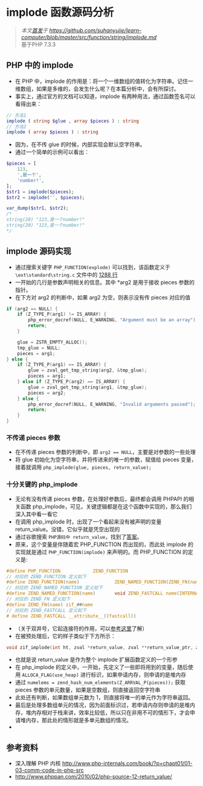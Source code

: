 # implode 函数源码分析
>*本文[首发](https://github.com/suhanyujie/learn-computer/blob/master/src/function/string/implode.md)于 https://github.com/suhanyujie/learn-computer/blob/master/src/function/string/implode.md* <br>
基于PHP 7.3.3

## PHP 中的 implode
* 在 PHP 中，implode 的作用是：将一个一维数组的值转化为字符串。记住一维数组，如果是多维的，会发生什么呢？在本篇分析中，会有所探讨。
* 事实上，通过官方的文档可以知道，implode 有两种用法，通过函数签名可以看得出来：

```php
// 方法1
implode ( string $glue , array $pieces ) : string
// 方法2
implode ( array $pieces ) : string
```

* 因为，在不传 glue 的时候，内部实现会默认空字符串。
* 通过一个简单的示例可以看出：

```php
$pieces = [
    123,
    ',是一个',
    'number!',
];
$str1 = implode($pieces);
$str2 = implode('', $pieces);

var_dump($str1, $str2);
/*
string(20) "123,是一个number!"
string(20) "123,是一个number!"
*/
```

## implode 源码实现
* 通过搜索关键字 `PHP_FUNCTION(explode)` 可以找到，该函数定义于 `\ext\standard\string.c` 文件中的 [1288 行](https://github.com/php/php-src/blob/9ebd7f36b1bcbb2b425ab8e903846f3339d6d566/ext/standard/string.c#L1288)
* 一开始的几行是参数声明相关的信息。其中 *arg2 是用于接收 pieces 参数的指针。
* 在下方对 arg2 的判断中，如果 arg2 为空，则表示没有传 pieces 对应的值

```c
if (arg2 == NULL) {
    if (Z_TYPE_P(arg1) != IS_ARRAY) {
        php_error_docref(NULL, E_WARNING, "Argument must be an array");
        return;
    }

    glue = ZSTR_EMPTY_ALLOC();
    tmp_glue = NULL;
    pieces = arg1;
} else {
    if (Z_TYPE_P(arg1) == IS_ARRAY) {
        glue = zval_get_tmp_string(arg2, &tmp_glue);
        pieces = arg1;
    } else if (Z_TYPE_P(arg2) == IS_ARRAY) {
        glue = zval_get_tmp_string(arg1, &tmp_glue);
        pieces = arg2;
    } else {
        php_error_docref(NULL, E_WARNING, "Invalid arguments passed");
        return;
    }
}
```

### 不传递 pieces 参数
* 在不传递 pieces 参数的判断中，即 `arg2 == NULL`，主要是对参数的一些处理
* 将 glue 初始化为空字符串，并将传进来的唯一的参数，赋值给 pieces 变量，接着就调用 `php_implode(glue, pieces, return_value);`

### 十分关键的 php_implode
* 无论有没有传递 pieces 参数，在处理好参数后，最终都会调用 PHPAPI 的相关函数 php_implode，可见，关键逻辑都是在这个函数中实现的，那么我们深入其中看一看它
* 在调用 php_implode 时，出现了一个看起来没有被声明的变量 return_value。没错，它似乎就是凭空出现的
* 通过谷歌搜索 `PHP源码中 return_value`，找到了[答案](http://demon.tw/programming/php-function-return_value.html)。
* 原来，这个变量是伴随着宏 PHP_FUNCTION 而出现的，而此处 implode 的实现就是通过 `PHP_FUNCTION(implode)` 来声明的。而 PHP_FUNCTION 的定义是:

```c
#define PHP_FUNCTION			ZEND_FUNCTION
// 对应的 ZEND_FUNCTION 定义如下
#define ZEND_FUNCTION(name)				ZEND_NAMED_FUNCTION(ZEND_FN(name))
// 对应的 ZEND_NAMED_FUNCTION 定义如下
#define ZEND_NAMED_FUNCTION(name)		void ZEND_FASTCALL name(INTERNAL_FUNCTION_PARAMETERS)
// 对应的 ZEND_FN 定义如下
#define ZEND_FN(name) zif_##name
// 对应的 ZEND_FASTCALL 定义如下
# define ZEND_FASTCALL __attribute__((fastcall))
```

* （关于双井号，它起连接符的作用，可以[参考这里](http://www.php-internals.com/book/?p=chapt01/01-03-comm-code-in-php-src)了解）
* 在被预处理后，它的样子类似于下方所示：

```c
void zif_implode(int ht, zval *return_value, zval **return_value_ptr, zval *this_ptr, int return_value_used TSRMLS_DC)
```

* 也就是说 return_value 是作为整个 implode 扩展函数定义的一个形参
* 在 php_implode 的定义中，一开始，先定义了一些即将用到的变量，随后使用 `ALLOCA_FLAG(use_heap)` 进行标识，如果申请内存，则申请的是堆内存
* 通过 `numelems = zend_hash_num_elements(Z_ARRVAL_P(pieces));` 获取 pieces 参数的单元数量，如果是空数组，则直接返回空字符串
* 此处还有判断，如果数组单元数为 1，则直接将唯一的单元作为字符串返回。
* 最后是处理多数组单元的情况，因为前面标识过，若申请内存则申请的是堆内存，堆内存相对于栈来讲，效率比较低，所以只在非用不可的情形下，才会申请堆内存，那此处的情形就是多单元数组的情况。
* 


## 参考资料
* 深入理解 PHP 内核 http://www.php-internals.com/book/?p=chapt01/01-03-comm-code-in-php-src
* http://www.phppan.com/2010/02/php-source-12-return_value/








